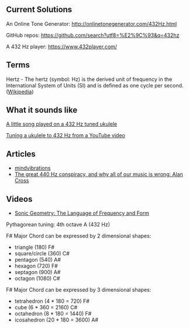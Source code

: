 ## Current Solutions

An Online Tone Generator: http://onlinetonegenerator.com/432Hz.html

GitHub repos: https://github.com/search?utf8=%E2%9C%93&q=432hz

A 432 Hz player: https://www.432player.com/

## Terms

Hertz - The hertz (symbol: Hz) is the derived unit of frequency in the International System of Units (SI) and is defined as one cycle per second. ([Wikipedia](https://en.wikipedia.org/wiki/Hertz))

## What it sounds like

[A little song played on a 432 Hz tuned ukulele](https://www.youtube.com/watch?v=ds8tNDWFCbQ)

[Tuning a ukulele to 432 Hz from a YouTube video](https://www.youtube.com/watch?v=zWL0C18u3pk)

## Articles

- [mindvibrations](https://www.mindvibrations.com/432-hz/)
- [The great 440 Hz conspiracy, and why all of our music is wrong: Alan Cross](https://globalnews.ca/news/4194106/440-hz-conspiracy-music/)

## Videos

- [Sonic Geometry: The Language of Frequency and Form](https://www.youtube.com/watch?v=FY74AFQl2qQ)

Pythagorean tuning: 4th octave A (432 Hz)

F# Major Chord can be expressed by 2 dimensional shapes:
  
  - triangle (180) F#
  - square/circle (360) C#
  - pentagon (540) A#
  - hexagon (720) F#
  - septagon (900) A#
  - octagon (1080) C#

F# Major Chord can be expressed by 3 dimensional shapes:
  
  - tetrahedron (4 * 180 = 720) F#
  - cube (6 * 360 = 2160) C#
  - octahedron (8 * 180 = 1440) F#
  - icosahedron (20 * 180 = 3600) A#
